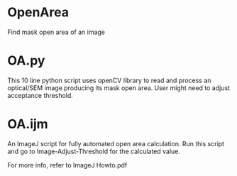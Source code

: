 # OpenArea
Find mask open area of an image 
# OA.py
This 10 line python script uses openCV library to read and process an optical/SEM image producing its mask open area. User might need to adjust acceptance threshold. 

# OA.ijm
An ImageJ script for fully automated open area calculation. Run this script and go to Image-Adjust-Threshold for the calculated value. 

For more info, refer to ImageJ Howto.pdf  
